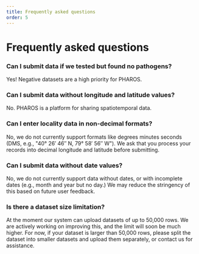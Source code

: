 ```yaml
---
title: Frequently asked questions
order: 5
---
```


# Frequently asked questions

### Can I submit data if we tested but found no pathogens?

Yes! Negative datasets are a high priority for PHAROS.

### Can I submit data without longitude and latitude values?

No. PHAROS is a platform for sharing spatiotemporal data.

### Can I enter locality data in non-decimal formats?

No, we do not currently support formats like degrees minutes seconds (DMS, e.g., "40° 26′ 46″ N, 79° 58′ 56″ W"). We ask that you process your records into decimal longitude and latitude before submitting.

### Can I submit data without date values?

No, we do not currently support data without dates, or with incomplete dates (e.g., month and year but no day.) We may reduce the stringency of this based on future user feedback. 

### Is there a dataset size limitation?

At the moment our system can upload datasets of up to 50,000 rows. We are actively working on improving this, and the limit will soon be much higher. For now, if your dataset is larger than 50,000 rows, please split the dataset into smaller datasets and upload them separately, or contact us for assistance. 



